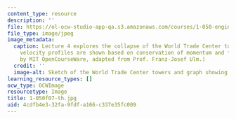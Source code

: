 ```yaml
---
content_type: resource
description: ''
file: https://ol-ocw-studio-app-qa.s3.amazonaws.com/courses/1-050-engineering-mechanics-i-fall-2007/4cdfb4e332fa9fdfa166c337e35fc009_1-050f07-th.jpg
file_type: image/jpeg
image_metadata:
  caption: Lecture 4 explores the collapse of the World Trade Center towers. Here,
    velocity profiles are shown based on conservation of momentum and free fall. (Figure
    by MIT OpenCourseWare, adapted from Prof. Franz-Josef Ulm.)
  credit: ''
  image-alt: Sketch of the World Trade Center towers and graph showing velocity profiles.
learning_resource_types: []
ocw_type: OCWImage
resourcetype: Image
title: 1-050f07-th.jpg
uid: 4cdfb4e3-32fa-9fdf-a166-c337e35fc009
---
```

